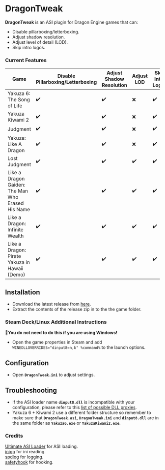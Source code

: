# DragonTweak

**DragonTweak** is an ASI plugin for Dragon Engine games that can:
- Disable pillarboxing/letterboxing.
- Adjust shadow resolution.
- Adjust level of detail (LOD).
- Skip intro logos.

### Current Features 

| Game                                              | Disable Pillarboxing/Letterboxing | Adjust Shadow Resolution | Adjust LOD | Skip Intro Logos |
|---------------------------------------------------|-----------------------------------|--------------------------|------------|------------------|
| Yakuza 6: The Song of Life                        | ✔️                               | ✔️                       | ❌         | ✔️              |
| Yakuza Kiwami 2                                   | ✔️                               | ✔️                       | ❌         | ✔️              |
| Judgment                                          | ✔️                               | ✔️                       | ❌         | ✔️              |
| Yakuza: Like A Dragon                             | ✔️                               | ✔️                       | ❌         | ✔️              |
| Lost Judgment                                     | ✔️                               | ✔️                       | ✔️         | ✔️              |
| Like a Dragon Gaiden: The Man Who Erased His Name | ✔️                               | ✔️                       | ✔️         | ✔️              |
| Like a Dragon: Infinite Wealth                    | ✔️                               | ✔️                       | ✔️         | ✔️              |
| Like a Dragon: Pirate Yakuza in Hawaii (Demo)     | ✔️                               | ✔️                       | ✔️         | ✔️              |

## Installation  
- Download the latest release from [here](https://github.com/Lyall/DragonTweak/releases). 
- Extract the contents of the release zip in to the the game folder.  

### Steam Deck/Linux Additional Instructions
🚩**You do not need to do this if you are using Windows!**  
- Open the game properties in Steam and add `WINEDLLOVERRIDES="dinput8=n,b" %command%` to the launch options.  

## Configuration
- Open **`DragonTweak.ini`** to adjust settings.

## Troubleshooting
- If the ASI loader name **`dinput8.dll`** is incompatible with your configuration, please refer to this [list of possible DLL proxies](https://github.com/ThirteenAG/Ultimate-ASI-Loader#description).
- Yakuza 6 + Kiwami 2 use a different folder structure so remember to make sure that **`DragonTweak.asi`**, **`DragonTweak.ini`** and **`dinput8.dll`** are in the same folder as **`Yakuza6.exe`** or **`YakuzaKiwami2.exe`**.

### Credits
[Ultimate ASI Loader](https://github.com/ThirteenAG/Ultimate-ASI-Loader) for ASI loading. <br />
[inipp](https://github.com/mcmtroffaes/inipp) for ini reading. <br />
[spdlog](https://github.com/gabime/spdlog) for logging. <br />
[safetyhook](https://github.com/cursey/safetyhook) for hooking.
